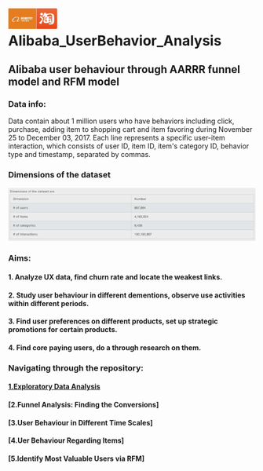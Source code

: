 # <img src="pics/Alibaba_Taobao.png" width="100"> Alibaba_UserBehavior_Analysis

## Alibaba user behaviour through AARRR funnel model and RFM model


### Data info:
Data contain about 1 million users who have behaviors including click, purchase, adding item to shopping cart and item favoring during November 25 to December 03, 2017. Each line represents a specific user-item interaction, which consists of user ID, item ID, item's category ID, behavior type and timestamp, separated by commas.

### Dimensions of the dataset
<img src="pics/dimensions_of_the_dataset.png" width="800"> 


### Aims:

#### 1. Analyze UX data, find churn rate and locate the weakest links.
#### 2. Study user behaviour in different dementions, observe use activities within different periods.
#### 3. Find user preferences on different products, set up strategic promotions for certain products.
#### 4. Find core paying users, do a through research on them.


### Navigating through the repository:

#### [1.Exploratory Data Analysis](https://github.com/paxton615/Alibaba_UserBehavior_Analysis/blob/master/Data%20_Info_%26_EDA.ipynb)

#### [2.Funnel Analysis: Finding the Conversions]

#### [3.User Behaviour in Different Time Scales]

#### [4.Uer Behaviour Regarding Items]

#### [5.Identify Most Valuable Users via RFM]

